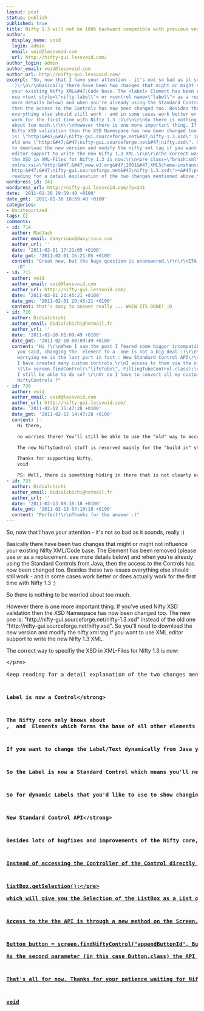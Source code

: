```yaml
---
layout: post
status: publish
published: true
title: Nifty 1.3 will not be 100% backward compatible with previous versions!
author:
  display_name: void
  login: admin
  email: void@lessvoid.com
  url: http://nifty-gui.lessvoid.com/
author_login: admin
author_email: void@lessvoid.com
author_url: http://nifty-gui.lessvoid.com/
excerpt: "So, now that I have your attention - it's not so bad as it sounds, really
  :)\r\n\r\nBasically there have been two changes that might or might not influence
  your existing Nifty XML&#47;Code base. The <label> Element has been removed (please
  use <text style=\"nifty-label\"> or <control name=\"label\"> as a replacement. see
  more details below) and when you're already using the Standard Controls from Java,
  then the access to the Controls has now been changed too. Besides these two issues
  everything else should still work - and in some cases work better or does actually
  work for the first time with Nifty 1.3 :)\r\n\r\nSo there is nothing to be worried
  about too much.\r\n\r\nHowever there is one more important thing. If you've used
  Nifty XSD validation then the XSD Namespace has now been changed too. The new one
  is: \"http:&#47;&#47;nifty-gui.sourceforge.net&#47;nifty-1.3.xsd\" instead of the
  old one \"http:&#47;&#47;nifty-gui.sourceforge.net&#47;nifty.xsd\". So you'll need
  to download the new version and modify the nifty xml tag if you want to use XML
  editor support to write the new Nifty 1.3 XML.\r\n\r\nThe correct way to specifiy
  the XSD in XML-Files for Nifty 1.3 is now:\r\n<pre class=\"brush:xml\"><nifty xmlns=\"http:&#47;&#47;nifty-gui.sourceforge.net&#47;nifty-1.3.xsd\"
  xmlns:xsi=\"http:&#47;&#47;www.w3.org&#47;2001&#47;XMLSchema-instance\" xsi:schemaLocation=\"http:&#47;&#47;nifty-gui.sourceforge.net&#47;nifty-1.3.xsd
  http:&#47;&#47;nifty-gui.sourceforge.net&#47;nifty-1.3.xsd\"><&#47;pre>\r\nKeep
  reading for a detail explanation of the two changes mentioned above.\r\n\r\n"
wordpress_id: 241
wordpress_url: http://nifty-gui.lessvoid.com/?p=241
date: '2011-01-30 19:59:40 +0100'
date_gmt: '2011-01-30 18:59:40 +0100'
categories:
- Uncategorized
tags: []
comments:
- id: 714
  author: MadJack
  author_email: danyrioux@danyrioux.com
  author_url: ''
  date: '2011-02-01 17:21:05 +0100'
  date_gmt: '2011-02-01 16:21:05 +0100'
  content: "Great new, but the huge question is unanswered.\r\n\r\nETA! :P\r\n\r\nWhen?
    :D"
- id: 715
  author: void
  author_email: void@lessvoid.com
  author_url: http://nifty-gui.lessvoid.com/
  date: '2011-02-01 21:45:21 +0100'
  date_gmt: '2011-02-01 20:45:21 +0100'
  content: that's easy to answer really ... WHEN ITS DONE! :D
- id: 726
  author: Didialchichi
  author_email: didialchichi@hotmail.fr
  author_url: ''
  date: '2011-02-10 01:09:49 +0100'
  date_gmt: '2011-02-10 00:09:49 +0100'
  content: "Hi !\r\nWhen I saw the post I feared some bigger incompatibility.\r\nLike
    you said, changing the  element to a  one is not a big deal :)\r\n\r\nWhat is
    worrying me is the last part in fact : New Standard Control API\r\n\r\nOn my project,
    I have created many custom controls.\r\nI access to them via the old method :\r\nlifeTube
    \t\t= screen.findControl(\"lifeTube\", FillingTubeControl.class);\r\n\r\nWill
    I still be able to do so? \r\nOr do I have to convert all my custom Controls to
    NiftyControls ?"
- id: 730
  author: void
  author_email: void@lessvoid.com
  author_url: http://nifty-gui.lessvoid.com/
  date: '2011-02-12 15:47:28 +0100'
  date_gmt: '2011-02-12 14:47:28 +0100'
  content: |-
    Hi there,

    no worries there! You'll still be able to use the "old" way to access your own custom controls! :)

    The new NiftyControl stuff is reserved mainly for the "build in" standard controls so there is no need to convert them at all!

    Thanks for supporting Nifty,
    void

    PS: Well, there is something hiding in there that is not clearly expressed yet. There is a difference between a "real" control (like a button, a ListBox and so on) and a custom control that is "only" used as a template for a collection of Nifty elements that you could use multiple times on a screen. I think the new NiftyControl interface&#47;hierarchy should be used for all of the "real" controls. So if you would create some control that Nifty does not offer out of the box, let's say a TreeView or something then that control really should be a NiftyControl. On the other hand if you simply want to use the template way of things, like you just want to use a couple of elements (and other controls) together and you want to use them on several screens or several times on the same screen then you should use the "old" Control. Using this perspective then we should rename the Control into Template or something to really make things clear :) But it think this won't happen in Nifty 1.3 - so there is nothing to be afraid of :)
- id: 733
  author: Didialchichi
  author_email: didialchichi@hotmail.fr
  author_url: ''
  date: '2011-02-13 08:10:18 +0100'
  date_gmt: '2011-02-13 07:10:18 +0100'
  content: "Perfect!\r\nThanks for the answer :)"
---
```

<p>So, now that I have your attention - it's not so bad as it sounds, really :)</p>
<p>Basically there have been two changes that might or might not influence your existing Nifty XML&#47;Code base. The <label> Element has been removed (please use <text style="nifty-label"> or <control name="label"> as a replacement. see more details below) and when you're already using the Standard Controls from Java, then the access to the Controls has now been changed too. Besides these two issues everything else should still work - and in some cases work better or does actually work for the first time with Nifty 1.3 :)</p>
<p>So there is nothing to be worried about too much.</p>
<p>However there is one more important thing. If you've used Nifty XSD validation then the XSD Namespace has now been changed too. The new one is: "http:&#47;&#47;nifty-gui.sourceforge.net&#47;nifty-1.3.xsd" instead of the old one "http:&#47;&#47;nifty-gui.sourceforge.net&#47;nifty.xsd". So you'll need to download the new version and modify the nifty xml tag if you want to use XML editor support to write the new Nifty 1.3 XML.</p>
<p>The correct way to specifiy the XSD in XML-Files for Nifty 1.3 is now:</p>
<pre class="brush:xml"><nifty xmlns="http:&#47;&#47;nifty-gui.sourceforge.net&#47;nifty-1.3.xsd" xmlns:xsi="http:&#47;&#47;www.w3.org&#47;2001&#47;XMLSchema-instance" xsi:schemaLocation="http:&#47;&#47;nifty-gui.sourceforge.net&#47;nifty-1.3.xsd http:&#47;&#47;nifty-gui.sourceforge.net&#47;nifty-1.3.xsd"><&#47;pre><br />
Keep reading for a detail explanation of the two changes mentioned above.</p>
<p><a id="more"></a><a id="more-241"></a><strong>Label is now a Control<&#47;strong></p>
<p>The Nifty core only knows about
<panel>, <image> and <text> Elements which forms the base of all other elements that Nifty provides, including all of the Standard Controls that are build upon these Elements. So <text> is basically a low level output of text which means you'll need to specify the font to be used, the text, the color and so on. The <label> Element was just a <text> Element with a predefined style applied (style="nifty-label"). So this allows you to change the look of all Labels by simply changing the "nifty-label" style and you won't need to specify the font each time you want to output a text because this is already part of the style.</p>
<p>If you want to change the Label&#47;Text dynamically from Java you'll need to access the TextRenderer class of the Element and change the Text property on this class. This works but requires you to know the internals of Nifty and the Text-Elements. It would be much nicer if you could simply call setText() on the Label directly. And this was the main motivation for the current change.</p>
<p>So the Label is now a Standard Control which means you'll need to create it with "<control name="label">" instead of "<label>". This is a bit more to type, granted, but it makes clear that Label is just like all of the other Nifty Standard Controls. You can still use <text> of course and you can still modify the Text with the TextRenderer class. The benefit of having the Label as a new Control is that with the 1.3 Control API you can access the Label more directly and you can modify it as you can modify all other controls.</p>
<p>So for dynamic Labels that you'd like to use to show changing text informations you should now consider the Label control instead of the <text> Element.</p>
<p><strong>New Standard Control API<&#47;strong></p>
<p>Besides lots of bugfixes and improvements of the Nifty core, Nifty 1.3 will mostly concentrate on the Standard Controls. Buttons, Textfields, Listbox and so on will now be more powerful and easier to use from Java compared to previous Nifty versions (You should keep an eye on the <a href="http:&#47;&#47;sourceforge.net&#47;apps&#47;mediawiki&#47;nifty-gui&#47;index.php?title=Nifty_Standard_Controls_%28Nifty_1.3%29">Nifty 1.3 Standard Controls Reference in the Nifty wiki<&#47;a> for even more details which is constantly updated).</p>
<p>Instead of accessing the Controller of the Control directly there is now a dedicated interface available for each of the Controls. This Interface is dedicated to the Java API the control provides to you. Once you've retrieved the new Interface you can use the control through the API which offer you more higher level access to the functionality of the Control. So for instance to get the Selection of a ListBox you can now simply call:</p>
<pre class="brush:java">listBox.getSelection();<&#47;pre><br />
which will give you the Selection of the ListBox as a List of your Model Objects back (again, see the Reference in the Wiki for examples and more informations).</p>
<p>Access to the the API is through a new method on the Screen. To get the Button API:</p>
<pre class="brush:java">Button button = screen.findNiftyControl("appendButtonId", Button.class);<&#47;pre><br />
As the second parameter (in this case Button.class) the API Interface is required and the Nifty Id of the Element representing the control as the first parameter. The object you get back is the API Interface.</p>
<p>That's all for now. Thanks for your patience waiting for Nifty 1.3! It will be worth it :D</p>
<p>void</p>
